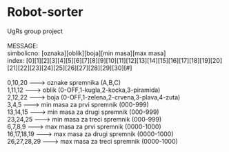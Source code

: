 # Robot-sorter
UgRs group project<br>
<br>
MESSAGE:<br>
simbolicno: [oznaka][oblik][boja][min masa][max masa]<br>
index: [0][1][2][3][4][5][6][7][8][9][10][11][12][13][14][15][16][17][18][19][20][21][22][23][24][25][26][27][28][29][30][#]<br>
<br>
0,10,20 ---> oznake spremnika (A,B,C)<br>
1,11,12 ---> oblik (0-OFF,1-kugla,2-kocka,3-piramida)<br>
2,12,22 ---> boja (0-OFF,1-zelena,2-crvena,3-plava,4-zuta)<br>
3,4,5 ---> min masa za prvi spremnik (000-999)<br>
13,14,15 ---> min masa za drugi spremnik (000-999)<br>
23,24,25 ---> min masa za treci spremnik (000-999)<br>
6,7,8,9 ---> max masa za prvi spremnik (0000-1000)<br>
16,17,18,19 ---> max masa za drugi spremnik (0000-1000)<br>
26,27,28,29 ---> max masa za treci spremnik (0000-1000)<br>



